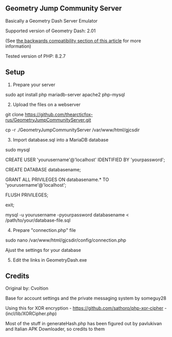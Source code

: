 ## Geometry Jump Community Server
Basically a Geometry Dash Server Emulator

Supported version of Geometry Dash: 2.01

(See [the backwards compatibility section of this article](https://github.com/Cvolton/GMDprivateServer/wiki/Deliberate-differences-from-real-GD) for more information)

Tested version of PHP: 8.2.7


## Setup
1) Prepare your server

sudo apt install php mariadb-server apache2 php-mysql

2) Upload the files on a webserver

git clone https://github.com/thearcticfox-rus/GeometryJumpCommunityServer.git

cp -r ./GeometryJumpCommunityServer /var/www/html/gjcsdir

3) Import database.sql into a MariaDB database

sudo mysql

CREATE USER 'yourusername'@'localhost' IDENTIFIED BY 'yourpassword';

CREATE DATABASE databasename;

GRANT ALL PRIVILEGES ON databasename.* TO 'yourusername'@'localhost';

FLUSH PRIVILEGES;

exit;

mysql -u yourusername -pyourpassword databasename < /path/to/your/database-file.sql

4) Prepare "connection.php" file

sudo nano /var/www/html/gjcsdir/config/connection.php

Ajust the settings for your database

5) Edit the links in GeometryDash.exe

## Credits
Original by: Cvoltion

Base for account settings and the private messaging system by someguy28

Using this for XOR encryption - https://github.com/sathoro/php-xor-cipher - (incl/lib/XORCipher.php)

Most of the stuff in generateHash.php has been figured out by pavlukivan and Italian APK Downloader, so credits to them
